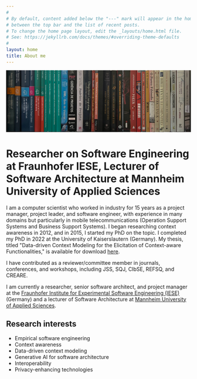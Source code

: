 ```yaml
---
#
# By default, content added below the "---" mark will appear in the home page
# between the top bar and the list of recent posts.
# To change the home page layout, edit the _layouts/home.html file.
# See: https://jekyllrb.com/docs/themes/#overriding-theme-defaults
#
layout: home
title: About me
---
```


![Here are some of the books on my shelf.](books2.jpg)

# Researcher on Software Engineering at Fraunhofer IESE, Lecturer of Software Architecture at Mannheim University of Applied Sciences

I am a computer scientist who worked in industry for 15 years as a project manager, project leader, and software engineer, with experience in many domains but particularly in mobile telecommunications (Operation Support Systems and Business Support Systems). I began researching context awareness in 2012, and in 2015, I started my PhD on the topic. I completed my PhD in 2022 at the University of Kaiserslautern (Germany). My thesis, titled "Data-driven Context Modeling for the Elicitation of Context-aware Functionalities," is available for download [here](https://publica.fraunhofer.de/bitstreams/7593ac9b-ade9-4871-8ac1-718995669a45/download).

I have contributed as a reviewer/committee member in journals, conferences, and workshops, including JSS, SQJ, CIbSE, REFSQ, and CREARE.

I am currently a researcher, senior software architect, and project manager at the [Fraunhofer Institute for Experimental Software Engineering (IESE)](https://www.iese.fraunhofer.de/) (Germany) and a lecturer of Software Architecture at [Mannheim University of Applied Sciences](https://www.hs-mannheim.de/).

## Research interests

- Empirical software engineering
- Context awareness
- Data-driven context modeling
- Generative AI for software architecture
- Interoperability
- Privacy-enhancing technologies

